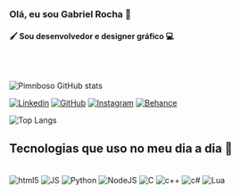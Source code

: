 ### Olá, eu sou Gabriel Rocha 👋
#### 🖌️ Sou desenvolvedor e designer gráfico 💻
<br>
<br>

![Pimnboso GitHub stats](https://github-readme-stats.vercel.app/api?username=Pimnboso&show_icons=true&theme=tokyonight)

[![Linkedin](https://img.shields.io/badge/LinkedIn-0077B5?style=for-the-badge&logo=linkedin&logoColor=white)](https://www.linkedin.com/in/gabriel-francisco-rocha-351174255/)
[![GitHub](https://img.shields.io/badge/GitHub-100000?style=for-the-badge&logo=github&logoColor=white)](https://github.com/pimnboso)
[![Instagram](https://img.shields.io/badge/Instagram-E4405F?style=for-the-badge&logo=instagram&logoColor=white)](https://www.instagram.com/_.gbrielr/)
[![Behance](https://img.shields.io/badge/-Behance-blue?style=for-the-badge&logo=behance&logoColor=white)](https://www.behance.net/gabrielrocha96)

![Top Langs](https://github-readme-stats.vercel.app/api/top-langs/?username=Pimnboso&hide_progress=true)

## Tecnologias que uso no meu dia a dia 🧠
<div style="display: inline_block"><br/>
  <img align="center" alt="html5" src="https://img.shields.io/badge/HTML5-E34F26?style=for-the-badge&logo=html5&logoColor=white" />
  <img align="center" alt="JS" src="https://img.shields.io/badge/JavaScript-F7DF1E?style=for-the-badge&logo=javascript&logoColor=black" />
   <img align="center" alt="Python" src="https://img.shields.io/badge/Python-3776AB?style=for-the-badge&logo=python&logoColor=white" />
   <img align="center" alt="NodeJS" src="https://img.shields.io/badge/Node.js-43853D?style=for-the-badge&logo=node.js&logoColor=white" />
   <img align="center" alt="C" src="https://img.shields.io/badge/C-00599C?style=for-the-badge&logo=c&logoColor=white" />
  <img align="center" alt="c++" src="https://img.shields.io/badge/C%2B%2B-00599C?style=for-the-badge&logo=c%2B%2B&logoColor=white" />
  <img align="center" alt="c#" src="https://img.shields.io/badge/C%23-239120?style=for-the-badge&logo=c-sharp&logoColor=white" />
  <img align="center" alt="Lua" src="https://img.shields.io/badge/Lua-2C2D72?style=for-the-badge&logo=lua&logoColor=white" />
</div>
